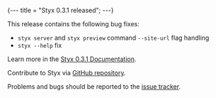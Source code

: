 {---
title = "Styx 0.3.1 released";
---}


This release contains the following bug fixes:

- `styx server` and `styx preview` command `--site-url` flag handling
- `styx --help` fix

Learn more in the [Styx 0.3.1 Documentation](@doc.v0.3.1@).

Contribute to Styx via [GitHub repository](https://github.com/styx-static/styx/).

Problems and bugs should be reported to the [issue tracker](https://github.com/styx-static/styx/issues).


